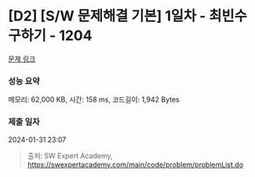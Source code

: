 # [D2] [S/W 문제해결 기본] 1일차 - 최빈수 구하기 - 1204 

[문제 링크](https://swexpertacademy.com/main/code/problem/problemDetail.do?contestProbId=AV13zo1KAAACFAYh) 

### 성능 요약

메모리: 62,000 KB, 시간: 158 ms, 코드길이: 1,942 Bytes

### 제출 일자

2024-01-31 23:07



> 출처: SW Expert Academy, https://swexpertacademy.com/main/code/problem/problemList.do
